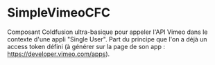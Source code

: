 # SimpleVimeoCFC
Composant Coldfusion ultra-basique pour appeler l'API Vimeo dans le contexte d'une appli "Single User".
Part du principe que l'on a déjà un access token défini (à générer sur la page de son app : https://developer.vimeo.com/apps).
